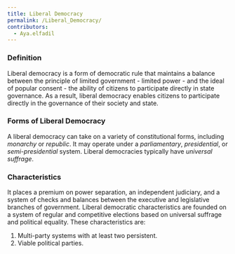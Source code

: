 ```yaml
---
title: Liberal Democracy
permalink: /Liberal_Democracy/
contributors:
  - Aya.elfadil
---
```


### Definition

Liberal democracy is a form of democratic rule that maintains a balance
between the principle of limited government - limited power - and the
ideal of popular consent - the ability of citizens to participate
directly in state governance. As a result, liberal democracy enables
citizens to participate directly in the governance of their society and
state.

### Forms of Liberal Democracy

A liberal democracy can take on a variety of constitutional forms,
including *monarchy* or *republic*. It may operate under a
*parliamentary*, *presidential*, or *semi-presidential* system. Liberal
democracies typically have *universal suffrage*.

### Characteristics

It places a premium on power separation, an independent judiciary, and a
system of checks and balances between the executive and legislative
branches of government. Liberal democratic characteristics are founded
on a system of regular and competitive elections based on universal
suffrage and political equality. These characteristics are:

1.  Multi-party systems with at least two persistent.
2.  Viable political parties.

